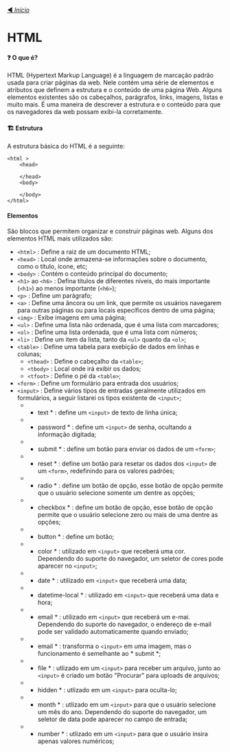 [◀️ *Início*](https://github.com/LeiteEduardo/Estudos)
# HTML

#### ❓ O que é?
HTML (Hypertext Markup Language) é a linguagem de marcação padrão usada para criar páginas da web. Nele contém uma série de elementos e atributos que definem a estrutura e o conteúdo de uma página Web. Alguns elementos existentes são os cabeçalhos, parágrafos, links, imagens, listas e muito mais. É uma maneira de descrever a estrutura e o conteúdo para que os navegadores da web possam exibi-la corretamente.

#### 🏗️ Estrutura
A estrutura básica do HTML é a seguinte: 
```
<html >
    <head>

    </head>
    <body>
    
    </body>
</html>
```

#### Elementos
São blocos que permitem organizar e construir páginas web. Alguns dos elementos HTML mais utilizados são:

- ``` <html> ``` : Define a raiz de um documento HTML;
- ``` <head> ``` : Local onde armazena-se informações sobre o documento, como o título, ícone, etc;
- ``` <body> ``` : Contém o conteúdo principal do documento;
- ``` <h1> ``` ao ``` <h6> ``` : Defina títulos de diferentes níveis, do mais importante (```<h1>```) ao menos importante (```<h6>```);
- ``` <p> ``` : Define um parágrafo;
- ``` <a> ``` : Define uma âncora ou um link, que permite os usuários navegarem para outras páginas ou para locais específicos dentro de uma página;
- ``` <img> ``` : Exibe imagens em uma página;
- ``` <ul> ``` : Define uma lista não ordenada, que é uma lista com marcadores;
- ``` <ol> ``` : Define uma lista ordenada, que é uma lista com números;
- ``` <li> ``` : Define um item da lista, tanto da ``` <ul> ``` quanto da ``` <ol> ```;
- ``` <table> ``` : Define uma tabela para exebição de dados em linhas e colunas;
  - ``` <thead> ``` : Define o cabeçalho da ``` <table> ```;
  - ``` <tbody> ``` : Local onde irá exibir os dados;
  - ``` <tfoot> ``` : Define o pé da ``` <table> ```;
- ``` <form> ``` : Define um formulário para entrada dos usuários;
- ``` <input> ``` : Define vários tipos de entradas geralmente utilizados em formulários, a seguir listarei os tipos existente de ``` <input> ```;
  - * text * : define um ``` <input> ``` de texto de linha única;
  - * password * : define um ``` <input> ``` de senha, ocultando a informação digitada;
  - * submit * :  define um botão para enviar os dados de um ``` <form> ```;
  - * reset * :  define um botão para resetar os dados dos ``` <input> ``` de um ``` <form> ```, redefinindo para os valores padrões;
  - * radio * : define um botão de opção, esse botão de opção permite que o usuário selecione somente um dentre as opções;
  - * checkbox * : define um botão de opção, esse botão de opção permite que o usuário selecione zero ou mais de uma dentre as opções;
  - * button * : define um botão;
  - * color * : utilizado em ``` <input> ``` que receberá uma cor. Dependendo do suporte do navegador, um seletor de cores pode aparecer no ``` <input> ```;
  - * date * : utilizado em ``` <input> ``` que receberá uma data;
  - * datetime-local * : utilizado em ``` <input> ``` que receberá uma data e hora;
  - * email * : utilizado em ``` <input> ``` que receberá um e-mai. Dependendo do suporte do navegador, o endereço de e-mail pode ser validado automaticamente quando enviado;
  - * email * : transforma o ``` <input> ``` em uma imagem, mas o funcionamento é semelhante ao * submit *;
  - * file * : utlizado em um ``` <input> ``` para receber um arquivo, junto ao ``` <input> ``` é criado um botão "Procurar" para uploads de arquivos;
  - * hidden * : utlizado em um ``` <input> ``` para oculta-lo;
  - * month * : utlizado em um ``` <input> ``` para que o usuário selecione um mês do ano. Dependendo do suporte do navegador, um seletor de data pode aparecer no campo de entrada;
  - * number * : utlizado em um ``` <input> ``` para que o usuário insira apenas valores numéricos;